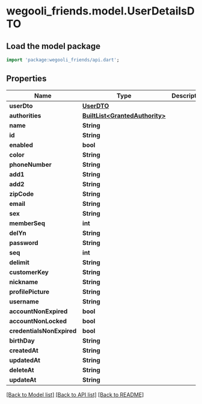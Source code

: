 # wegooli_friends.model.UserDetailsDTO

## Load the model package

```dart
import 'package:wegooli_friends/api.dart';
```

## Properties

| Name                      | Type                                                         | Description | Notes      |
| ------------------------- | ------------------------------------------------------------ | ----------- | ---------- |
| **userDto**               | [**UserDTO**](UserDTO.md)                                    |             | [optional] |
| **authorities**           | [**BuiltList&lt;GrantedAuthority&gt;**](GrantedAuthority.md) |             | [optional] |
| **name**                  | **String**                                                   |             | [optional] |
| **id**                    | **String**                                                   |             | [optional] |
| **enabled**               | **bool**                                                     |             | [optional] |
| **color**                 | **String**                                                   |             | [optional] |
| **phoneNumber**           | **String**                                                   |             | [optional] |
| **add1**                  | **String**                                                   |             | [optional] |
| **add2**                  | **String**                                                   |             | [optional] |
| **zipCode**               | **String**                                                   |             | [optional] |
| **email**                 | **String**                                                   |             | [optional] |
| **sex**                   | **String**                                                   |             | [optional] |
| **memberSeq**             | **int**                                                      |             | [optional] |
| **delYn**                 | **String**                                                   |             | [optional] |
| **password**              | **String**                                                   |             | [optional] |
| **seq**                   | **int**                                                      |             | [optional] |
| **delimit**               | **String**                                                   |             | [optional] |
| **customerKey**           | **String**                                                   |             | [optional] |
| **nickname**              | **String**                                                   |             | [optional] |
| **profilePicture**        | **String**                                                   |             | [optional] |
| **username**              | **String**                                                   |             | [optional] |
| **accountNonExpired**     | **bool**                                                     |             | [optional] |
| **accountNonLocked**      | **bool**                                                     |             | [optional] |
| **credentialsNonExpired** | **bool**                                                     |             | [optional] |
| **birthDay**              | **String**                                                   |             | [optional] |
| **createdAt**             | **String**                                                   |             | [optional] |
| **updatedAt**             | **String**                                                   |             | [optional] |
| **deleteAt**              | **String**                                                   |             | [optional] |
| **updateAt**              | **String**                                                   |             | [optional] |

[[Back to Model list]](../README.md#documentation-for-models)
[[Back to API list]](../README.md#documentation-for-api-endpoints)
[[Back to README]](../README.md)
